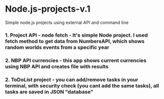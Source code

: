 # Node.js-projects-v.1
Simple node.js projects using external API and command line


<h3>1. Project API - node fetch - It's simple Node project. I used fetch method to get data from NumbersAPI, which shows random worlds events from a specific year</h3>
<h3>2. NBP API currencies -  this app shows current currencies using NBP API and creates file with results</h3>
<h3>2. ToDoList project -  you can add/remove tasks in your terminal, with security check (you cant add the same tasks), all tasks are saved in JSON "database"</h3>

